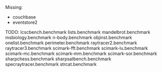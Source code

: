 Missing:
* couchbase
* eventstore2

TODO:
lcscbench.benchmark
lists.benchmark
mandelbrot.benchmark
msbiology.benchmark
n-body.benchmark
objinst.benchmark
onelist.benchmark
perimeter.benchmark
raytracer2.benchmark
raytracer3.benchmark
scimark-fft.benchmark
scimark-lu.benchmark
scimark-mc.benchmark
scimark-mm.benchmark
scimark-sor.benchmark
sharpchess.benchmark
sharpsatbench.benchmark
specraytracer.benchmark
strcat.benchmark
